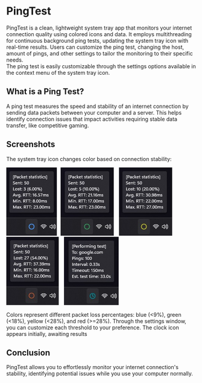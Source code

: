 # PingTest
PingTest is a clean, lightweight system tray app that monitors your internet connection quality using colored icons and data. It employs multithreading for continuous background ping tests, updating the system tray icon with real-time results. Users can customize the ping test, changing the host, amount of pings, and other settings to tailor the monitoring to their specific needs.  
The ping test is easily customizable through the settings options available in the context menu of the system tray icon.

## What is a Ping Test?
A ping test measures the speed and stability of an internet connection by sending data packets between your computer and a server. This helps identify connection issues that impact activities requiring stable data transfer, like competitive gaming.

## Screenshots
The system tray icon changes color based on connection stability:

<img src="Screenshots/Blue circle.jpg" alt="BlueCricle"><img src="Screenshots/Green circle.jpg" alt="GreenCircle"> <img src="Screenshots/Yellow circle.jpg" alt="YellowCircle"> <img src="Screenshots/Red circle.jpg" alt="RedCircle"> <img src="Screenshots/Testing.jpg" alt="Testing...">

Colors represent different packet loss percentages: blue (<9%), green (<18%), yellow (<28%), and red (>=28%). Through the settings window, you can customize each threshold to your preference. The clock icon appears initially, awaiting results

## Conclusion
PingTest allows you to effortlessly monitor your internet connection's stability, identifying potential issues while you use your computer normally.

<style>
  img {
    margin-right: 10px;
  }
  /* Para eliminar el margen de la última imagen */
  img:last-child {
    margin-right: 0;
  }
</style>
